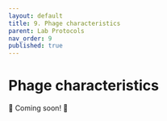 ```yaml
---
layout: default
title: 9. Phage characteristics
parent: Lab Protocols
nav_order: 9
published: true
---
```



# Phage characteristics


🚧 Coming soon! 🚧